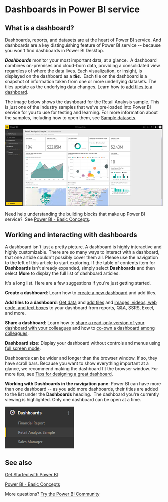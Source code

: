 ﻿<properties
   pageTitle="Dashboards in Power BI"
   description="Dashboards in Power BI"
   services="powerbi"
   documentationCenter=""
   authors="mihart"
   manager="erikre"
   backup=""
   editor=""
   tags=""
   qualityFocus="monitoring"
   qualityDate="03/15/2016"/>

<tags
   ms.service="powerbi"
   ms.devlang="NA"
   ms.topic="article"
   ms.tgt_pltfrm="NA"
   ms.workload="powerbi"
   ms.date="03/29/2017"
   ms.author="mihart"/>

# Dashboards in Power BI service

##  What is a dashboard?

Dashboards, reports, and datasets are at the heart of Power BI service. And dashboards are a key distinguishing feature of Power BI service -- because you won't find dashboards in Power BI Desktop.  

***Dashboards*** monitor your most important data, at a glance.  A dashboard combines on-premises and cloud-born data, providing a consolidated view regardless of where the data lives. Each visualization, or insight, is displayed on the dashboard as a ***tile***.  Each tile on the dashboard is a snapshot of information taken from one or more underlying datasets. The tiles update as the underlying data changes. Learn how to [add tiles to a dashboard](powerbi-service-dashboard-tiles.md).

The image below shows the dashboard for the Retail Analysis sample. This is just one of the industry samples that we've pre-loaded into Power BI service for you to use for testing and learning. For more information about the samples, including how to open them, see [Sample datasets](powerbi-sample-datasets.md).

![](media/powerbi-service-dashboards/dashboard.png)

Need help understanding the building blocks that make up Power BI service?  See [Power BI - Basic Concepts](powerbi-service-basic-concepts.md).

##  Working and interacting with dashboards

A dashboard isn't just a pretty picture. A dashboard is highly interactive and highly customizable. There are so many ways to interact with a dashboard, that one article couldn't possibly cover them all.  Please use the navigation to the left of this article to start exploring. If the table of contents item for **Dashboards** isn't already expanded, simply select **Dashboards** and then select **More** to display the full list of dashboard articles.

It's a long list.  Here are a few suggestions if you're just getting started.

**Create a dashboard**: Learn how to [create a new dashboard](powerbi-service-create-a-dashboard.md) and add tiles.

**Add tiles to a dashboard**: [Get data](powerbi-service-get-data.md) and [add tiles](powerbi-service-dashboard-tiles.md) and [images, videos, web code, and text boxes](powerbi-service-add-a-widget-to-a-dashboard.md) to your dashboard from reports, Q&A, SSRS, Excel, and more.

**Share a dashboard**: Learn how to [share a read-only version of your dashboard with your colleagues](powerbi-service-share-unshare-dashboard.md) and how to [co-own a dashboard among colleagues](powerbi-service-organizational-content-packs-introduction.md).

**Dashboard size**: Display your dashboard without controls and menus using [full screen mode](powerbi-service-dash-and-reports-fullscreen.md).

Dashboards can be wider and longer than the browser window. If so, they have scroll bars. Because you want to show everything important at a glance, we recommend making the dashboard fit the browser window. For more tips, see [Tips for designing a great dashboard](powerbi-service-tips-for-designing-a-great-dashboard.md).

**Working with Dashboards in the navigation pane**: Power BI can have more than one dashboard -- as you add more dashboards, their titles are added to the list under the **Dashboards** heading.  The dashboard you're currently viewing is highlighted. Only one dashboard can be open at a time.

![](media/powerbi-service-dashboards/dashboardpanepiece.png)

## See also

[Get Started with Power BI](powerbi-service-get-started.md)

[Power BI - Basic Concepts](powerbi-service-basic-concepts.md)

More questions? [Try the Power BI Community](http://community.powerbi.com/)
